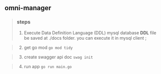 ## omni-manager

> ### steps
> 1. Execute Data Definition Language (DDL) 
    mysql database __DDL__ file be saved at ./docs folder. you can execute it in mysql client ;

> 2.  get go mod
`go mod tidy `

> 3.  create swagger  api doc
`swag init`

> 4.  run app
`go run main.go`